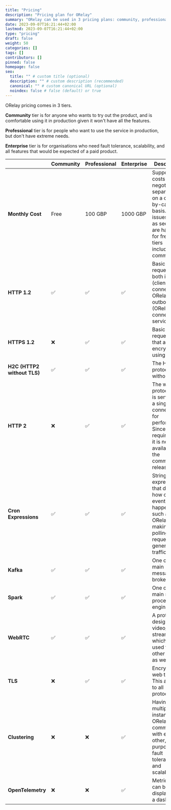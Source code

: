 ```yaml
---
title: "Pricing"
description: "Pricing plan for ORelay"
summary: "ORelay can be used in 3 pricing plans: community, professional, and enterprise."
date: 2023-09-07T16:21:44+02:00
lastmod: 2023-09-07T16:21:44+02:00
type: "pricing"
draft: false
weight: 50
categories: []
tags: []
contributors: []
pinned: false
homepage: false
seo:
  title: "" # custom title (optional)
  description: "" # custom description (recommended)
  canonical: "" # custom canonical URL (optional)
  noindex: false # false (default) or true
---
```


ORelay pricing comes in 3 tiers.

**Community** tier is for anyone who wants to try out the product, and is comfortable using it in production given it won't have all the features.

**Professional** tier is for people who want to use the service in production, but don't have extreme needs.

**Enterprise** tier is for organisations who need fault tolerance, scalability, and all features that would be expected of a paid product.

|  | Community | Professional | Enterprise | Description |
|--| --------- | ------------ | ---------- | ----------- |
| **Monthly Cost** | Free | 100 GBP | 1000 GBP | Support costs are negotiated separately, on a case-by-case basis. Critical issues such as security are handled for free on all tiers including community. |
| **HTTP 1.2** | ✅ | ✅ | ✅ | Basic web requests, both inbound (client connects to ORelay) and outbound (ORelay connects to a service). |
| **HTTPS 1.2** | ❌ | ✅ | ✅ | Basic web requests, that are encrypted using TLS. |
| **H2C (HTTP2 without TLS)** | ✅ | ✅ | ✅ | The HTTP 2 protocol without TLS. |
| **HTTP 2** | ❌ | ✅ | ✅ | The web protocol, that is served on a single TCP connection, for performance. Since this requires TLS, it is not available on the community release. |
| **Cron Expressions** | ✅ | ✅ | ✅ | String expressions that dictate how often an event happens, such as ORelay making polling requests, or generating traffic. |
| **Kafka** | ✅ | ✅ | ✅ | One of the main message brokers. |
| **Spark** | ✅ | ✅ | ✅ | One of the main stream processing engines. |
| **WebRTC** | ✅ | ✅ | ✅ | A protocol designed for video/audio streaming, which can be used for other things as well. |
| **TLS** | ❌ | ✅ | ✅ | Encryption of web traffic. This applies to all protocols.|
| **Clustering** | ❌ | ❌ | ✅ | Having multiple instances of ORelay communicate with each other, for the purpose of fault tolerance and scalability. |
| **OpenTelemetry** | ❌ | ❌ | ✅ | Metrics that can be displayed in a dashboard. |


